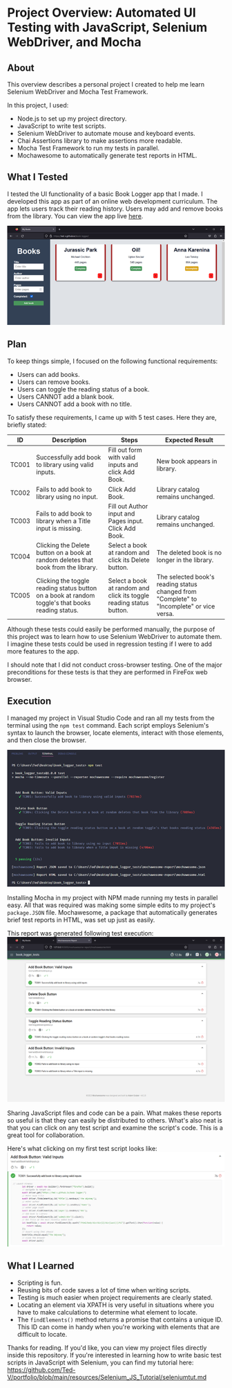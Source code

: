 # Project Overview: Automated UI Testing with JavaScript, Selenium WebDriver, and Mocha

## About
This overview describes a personal project I created to help me learn Selenium WebDriver and Mocha Test Framework.

In this project, I used:
* Node.js to set up my project directory.
* JavaScript to write test scripts.
* Selenium WebDriver to automate mouse and keyboard events.
* Chai Assertions library to make assertions more readable.
* Mocha Test Framework to run my tests in parallel.
* Mochawesome to automatically generate test reports in HTML.

## What I Tested
I tested the UI functionality of a basic Book Logger app that I made. I developed this app as part of an online web development curriculum. The app lets users track their reading history. Users may add and remove books from the library. You can view the app live [here](https://ted-v.github.io/book-logger/). 

![books app img](imgs/app_demo.png)

## Plan
To keep things simple, I focused on the following functional requirements:
* Users can add books.
* Users can remove books.
* Users can toggle the reading status of a book.
* Users CANNOT add a blank book.
* Users CANNOT add a book with no title.

To satisfy these requirements, I came up with 5 test cases. Here they are, briefly stated: 

| ID | Description                                                                                      | Steps                                                               | Expected Result                                                                           |
|---------|--------------------------------------------------------------------------------------------------|---------------------------------------------------------------------|-------------------------------------------------------------------------------------------|
| TC001   | Successfully add book to library using valid inputs.                                              | Fill out form with valid inputs and click Add Book.                 | New book appears in library.                                                              |
| TC002   | Fails to add book to library using no input.                                                      | Click Add Book.                                                     | Library catalog remains unchanged.                                                        |
| TC003   | Fails to add book to library when a Title input is missing.                                       | Fill out Author input and Pages input. Click Add Book.              | Library catalog remains unchanged.                                                        |
| TC004   | Clicking the Delete button on a book at random deletes that book from the library.                | Select a book at random and click its Delete button.                | The deleted book is no longer in the library.                                             |
| TC005   | Clicking the toggle reading status button on a book at random toggle's that books reading status. | Select a book at random and click its toggle reading status button. | The selected book's reading status changed from "Complete" to "Incomplete" or vice versa. |

Although these tests could easily be performed manually, the purpose of this project was to learn how to use Selenium WebDriver to automate them. I imagine these tests could be used in regression testing if I were to add more features to the app. 

I should note that I did not conduct cross-browser testing. One of the major preconditions for these tests is that they are performed in FireFox web browser. 

## Execution

I managed my project in Visual Studio Code and ran all my tests from the terminal using the `npm test` command. Each script employs Selenium's syntax to launch the browser, locate elements, interact with those elements, and then close the browser. 

![executing tests in vscode img](imgs/executing_tests_vscode.png)

Installing Mocha in my project with NPM made running my tests in parallel easy. All that was required was making some simple edits to my project's `package.JSON` file. Mochawesome, a package that automatically generates brief test reports in HTML, was set up just as easily.

This report was generated following test execution:
![test report img](imgs/test_report.png)

Sharing JavaScript files and code can be a pain. What makes these reports so useful is that they can easily be distributed to others. What's also neat is that you can click on any test script and examine the script's code. This is a great tool for collaboration. 

Here's what clicking on my first test script looks like: 
![test script examined img](imgs/test_report_examined.png)

## What I Learned
* Scripting is fun.
* Reusing bits of code saves a lot of time when writing scripts.
* Testing is much easier when project requirements are clearly stated.
* Locating an element via XPATH is very useful in situations where you have to make calculations to determine what element to locate.
* The `findElements()` method returns a promise that contains a unique ID. This ID can come in handy when you're working with elements that are difficult to locate.

Thanks for reading. If you'd like, you can view my project files directly inside this repository. If you're interested in learning how to write basic test scripts in JavaScript with Selenium, you can find my tutorial here: https://github.com/Ted-V/portfolio/blob/main/resources/Selenium_JS_Tutorial/seleniumtut.md

